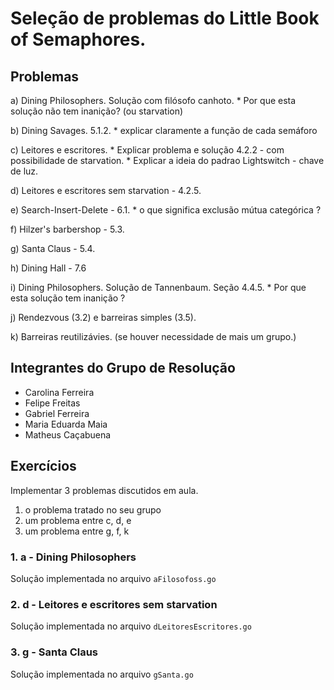 # Seleção de problemas do Little Book of Semaphores.


## Problemas

a)  Dining Philosophers.    Solução com filósofo canhoto.
    * Por que esta solução não tem inanição?  (ou starvation)

b)  Dining Savages.   5.1.2.
    * explicar claramente a função de cada semáforo

c)  Leitores e escritores.
    * Explicar problema e solução 4.2.2 - com possibilidade de starvation.
    * Explicar a ideia do padrao Lightswitch - chave de luz.

d)  Leitores e escritores sem starvation - 4.2.5.

e)  Search-Insert-Delete - 6.1.
    * o que significa exclusão mútua categórica ?

f)  Hilzer's barbershop - 5.3.

g)  Santa Claus - 5.4.  

h)  Dining Hall - 7.6 

i)  Dining Philosophers.    Solução de Tannenbaum.   Seção 4.4.5.
    * Por que esta solução tem inanição ?

j)  Rendezvous (3.2) e barreiras simples (3.5).

k)  Barreiras reutilizávies. (se houver necessidade de mais um grupo.)


## Integrantes do Grupo de Resolução

- Carolina Ferreira
- Felipe Freitas
- Gabriel Ferreira
- Maria Eduarda Maia
- Matheus Caçabuena


## Exercícios

Implementar 3 problemas discutidos em aula.
1. o problema tratado no seu grupo
2. um problema entre c, d, e 
3. um problema entre g, f, k

### 1. a - Dining Philosophers

Solução implementada no arquivo `aFilosofoss.go`

### 2. d - Leitores e escritores sem starvation

Solução implementada no arquivo `dLeitoresEscritores.go`

### 3. g - Santa Claus

Solução implementada no arquivo `gSanta.go`
